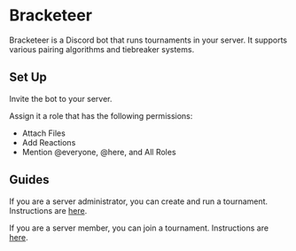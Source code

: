 # Bracketeer

Bracketeer is a Discord bot that runs tournaments in your server. It supports various pairing algorithms and tiebreaker systems.

## Set Up

Invite the bot to your server.

Assign it a role that has the following permissions:

* Attach Files
* Add Reactions
* Mention @everyone, @here, and All Roles

## Guides

If you are a server administrator, you can create and run a tournament. Instructions are [here](Admins.md).

If you are a server member, you can join a tournament. Instructions are [here](Users.md).
